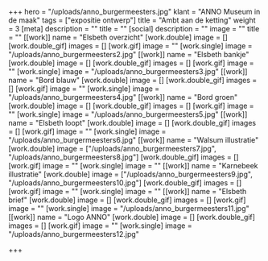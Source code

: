 +++
hero = "/uploads/anno_burgermeesters.jpg"
klant = "ANNO Museum in de maak"
tags = ["expositie ontwerp"]
title = "Ambt aan de ketting"
weight = 3
[meta]
description = ""
title = ""
[social]
description = ""
image = ""
title = ""
[[work]]
name = "Elsbeth overzicht"
[work.double]
image = []
[work.double_gif]
images = []
[work.gif]
image = ""
[work.single]
image = "/uploads/anno_burgermeesters2.jpg"
[[work]]
name = "Elsbeth bankje"
[work.double]
image = []
[work.double_gif]
images = []
[work.gif]
image = ""
[work.single]
image = "/uploads/anno_burgermeesters3.jpg"
[[work]]
name = "Bord blauw"
[work.double]
image = []
[work.double_gif]
images = []
[work.gif]
image = ""
[work.single]
image = "/uploads/anno_burgermeesters4.jpg"
[[work]]
name = "Bord groen"
[work.double]
image = []
[work.double_gif]
images = []
[work.gif]
image = ""
[work.single]
image = "/uploads/anno_burgermeesters5.jpg"
[[work]]
name = "Elsbeth loopt"
[work.double]
image = []
[work.double_gif]
images = []
[work.gif]
image = ""
[work.single]
image = "/uploads/anno_burgermeesters6.jpg"
[[work]]
name = "Walsum illustratie"
[work.double]
image = ["/uploads/anno_burgermeesters7.jpg", "/uploads/anno_burgermeesters8.jpg"]
[work.double_gif]
images = []
[work.gif]
image = ""
[work.single]
image = ""
[[work]]
name = "Karnebeek illustratie"
[work.double]
image = ["/uploads/anno_burgermeesters9.jpg", "/uploads/anno_burgermeesters10.jpg"]
[work.double_gif]
images = []
[work.gif]
image = ""
[work.single]
image = ""
[[work]]
name = "Elsbeth brief"
[work.double]
image = []
[work.double_gif]
images = []
[work.gif]
image = ""
[work.single]
image = "/uploads/anno_burgermeesters11.jpg"
[[work]]
name = "Logo ANNO"
[work.double]
image = []
[work.double_gif]
images = []
[work.gif]
image = ""
[work.single]
image = "/uploads/anno_burgermeesters12.jpg"

+++
